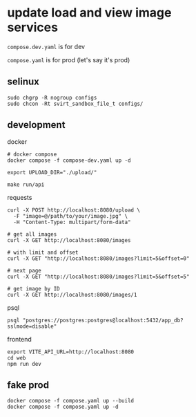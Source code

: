 # update load and view image services

`compose.dev.yaml` is for dev

`compose.yaml` is for prod (let's say it's prod)

## selinux

```shell
sudo chgrp -R nogroup configs
sudo chcon -Rt svirt_sandbox_file_t configs/
```

## development

docker

```shell
# docker compose
docker compose -f compose-dev.yaml up -d

export UPLOAD_DIR="./upload/"

make run/api
```

requests

```shell
curl -X POST http://localhost:8080/upload \
  -F "image=@/path/to/your/image.jpg" \
  -H "Content-Type: multipart/form-data"

# get all images
curl -X GET http://localhost:8080/images

# with limit and offset
curl -X GET "http://localhost:8080/images?limit=5&offset=0"

# next page
curl -X GET "http://localhost:8080/images?limit=5&offset=5"

# get image by ID
curl -X GET http://localhost:8080/images/1
```

psql

```shell
psql "postgres://postgres:postgres@localhost:5432/app_db?sslmode=disable"
```

frontend

```shell
export VITE_API_URL=http://localhost:8080
cd web
npm run dev
```

## fake prod

```shell
docker compose -f compose.yaml up --build
docker compose -f compose.yaml up -d
```
